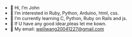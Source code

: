 - 👋 Hi, I’m John
- 👀 I’m interested in Ruby, Python, Arduino, html, css.
- 🌱 I’m currently learning C, Python, Ruby on Rails and js.
- 💞️ If U have any good idear,pleas let me kown.
- 📧 My email: weiliwang20041227@gmail.com

<!---
2460124601/2460124601 is a ✨ special ✨ repository because its `README.md` (this file) appears on your GitHub profile.
You can click the Preview link to take a look at your changes.
--->
